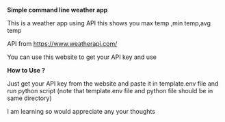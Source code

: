 ****Simple command line weather app****

This is a weather app using API this shows you max temp ,min temp,avg temp

API from https://www.weatherapi.com/   

You can use this website to get your API key and use 

****How to Use ?****

Just get your API key from the website and paste it in template.env file and run python script (note that template.env file and python file should be in same directory) 

I am learning so would appreciate any your thoughts
